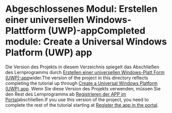 # <a name="completed-module-create-a-universal-windows-platform-uwp-app"></a><span data-ttu-id="7c6f0-101">Abgeschlossenes Modul: Erstellen einer universellen Windows-Plattform (UWP)-app</span><span class="sxs-lookup"><span data-stu-id="7c6f0-101">Completed module: Create a Universal Windows Platform (UWP) app</span></span>

<span data-ttu-id="7c6f0-102">Die Version des Projekts in diesem Verzeichnis spiegelt das Abschließen des Lernprogramms durch [Erstellen einer universellen Windows-Platt Form (UWP)-app](https://docs.microsoft.com/graph/training/uwp-tutorial?tutorial-step=1)wider.</span><span class="sxs-lookup"><span data-stu-id="7c6f0-102">The version of the project in this directory reflects completing the tutorial up through [Create a Universal Windows Platform (UWP) app](https://docs.microsoft.com/graph/training/uwp-tutorial?tutorial-step=1).</span></span> <span data-ttu-id="7c6f0-103">Wenn Sie diese Version des Projekts verwenden, müssen Sie den Rest des Lernprogramms ab [Registrieren der APP im Portal](https://docs.microsoft.com/graph/training/uwp-tutorial?tutorial-step=2)abschließen.</span><span class="sxs-lookup"><span data-stu-id="7c6f0-103">If you use this version of the project, you need to complete the rest of the tutorial starting at [Register the app in the portal](https://docs.microsoft.com/graph/training/uwp-tutorial?tutorial-step=2).</span></span>